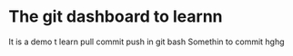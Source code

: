 # The git dashboard to learnn

It is a demo t learn pull commit push in git bash
Somethin to commit
hghg

